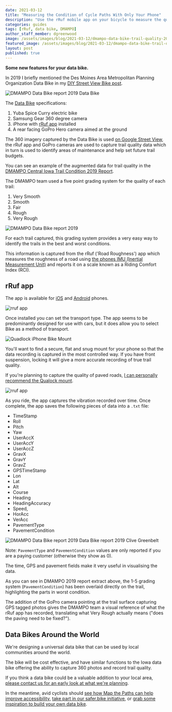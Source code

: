 ```yaml
---
date: 2021-03-12
title: "Measuring the Condition of Cycle Paths With Only Your Phone"
description: "Use the rRuf mobile app on your bicycle to measure the quality of the trails surface."
categories: guides
tags: [rRuf, data bike, DMAMPO]
author_staff_member: dgreenwood
image: /assets/images/blog/2021-03-12/dmampo-data-bike-trail-quality-2019-meta.jpg
featured_image: /assets/images/blog/2021-03-12/dmampo-data-bike-trail-quality-2019-sm.jpg
layout: post
published: true
---
```


**Some new features for your data bike.**

In 2019 I briefly mentioned the Des Moines Area Metropolitan Planning Organization Data Bike in my [DIY Street View Bike post](/blog/2019/diy-street-view-bike-tours).

<img class="img-fluid" src="/assets/images/blog/2021-03-12/dmampo-data-bike.jpg" alt="DMAMPO Data Bike report 2019 Data Bike" title="DMAMPO Data Bike report 2019 Data Bike" />

The [Data Bike](https://dmampo.org/data-bike/) specifications:

1. Yuba Spice Curry electric bike
2. Samsung Gear 360 degree camera
3. iPhone with [rRuf app](https://apps.apple.com/us/app/rruf/id968766794) installed
4. A rear facing GoPro Hero camera aimed at the ground

The 360 imagery captured by the Data Bike is used [on Google Street View](https://www.google.com/maps/contrib/104211468250721497845), the rRuf app and GoPro cameras are used to capture trail quality data which in turn is used to identify areas of maintenance and help set future trail budgets.

You can see an example of the augmented data for trail quality in the [DMAMPO Central Iowa Trail Condition 2019 Report](https://dmampo.org/wp-content/uploads/2020/02/2019-Data-Bike-Report-1.pdf).

The DMAMPO team used a five point grading system for the quality of each trail:

1. Very Smooth
2. Smooth
3. Fair
4. Rough
5. Very Rough

<img class="img-fluid" src="/assets/images/blog/2021-03-12/dmampo-data-bike-trail-quality-2019.png" alt="DMAMPO Data Bike report 2019" title="DMAMPO Data Bike report 2019" />

For each trail captured, this grading system provides a very easy way to identify the trails in the best and worst conditions.

This information is captured from the rRuf ('Road Roughness') app which  measures the roughness of a road using [the phones IMU (Inertial Measurement Unit)](/blog/2020/360-camera-sensors-imu-accelerometer-gyroscope-magnetometer) and reports it on a scale known as a Riding Comfort Index (RCI).

## rRuf app

The app is available for [iOS](https://apps.apple.com/us/app/rruf/id968766794) and [Android](https://play.google.com/store/apps/details?id=com.rivalsolutions.rRuf) phones.

<img class="img-fluid" src="/assets/images/blog/2021-03-12/rruf-app-setup.png" alt="rruf app" title="rruf app" />

Once installed you can set the transport type. The app seems to be predominantly designed for use with cars, but it does allow you to select Bike as a method of transport.

<img class="img-fluid" src="/assets/images/blog/2021-03-12/Quadlock-iPhone-Bike-Mount-and-Cycling-Case.jpg" alt="Quadlock iPhone Bike Mount" title="Quadlock iPhone Bike Mount" />

You'll want to find a secure, flat and snug mount for your phone so that the data recording is captured in the most controlled way. If you have front suspension, locking it will give a more accurate recording of true trail quality.

If you're planning to capture the quality of paved roads, [I can personally recommend the Qualock mount](https://www.quadlockcase.co.uk/products/bike-mount?variant=347933016082).

<img class="img-fluid" src="/assets/images/blog/2021-03-12/rruf-app-graph.png" alt="rruf app" title="rruf app" />

As you ride, the app captures the vibration recorded over time. Once complete, the app saves the following pieces of data into a `.txt` file:

* TimeStamp
* Roll
* Pitch
* Yaw
* UserAccX
* UserAccY
* UserAccZ
* GravX
* GravY
* GravZ
* GPSTimeStamp
* Lon
* Lat
* Alt
* Course
* Heading
* HeadingAccuracy
* Speed,
* HorAcc
* VerAcc
* PavementType
* PavementCondition

<img class="img-fluid" src="/assets/images/blog/2021-03-12/dmampo-data-bike-trail-quality-2019.png" alt="DMAMPO Data Bike report 2019 Data Bike report 2019 Clive Greenbelt" title="DMAMPO Data Bike report 2019 Data Bike report 2019 Clive Greenbelt" />

Note: `PavementType` and `PavementCondition` values are only reported if you are a paying customer (otherwise they show as 0).

The time, GPS and pavement fields make it very useful in visualising the data.

As you can see in DMAMPO 2019 report extract above, the 1-5 grading system (`PavementCondition`) has been overlaid directly on the trail, highlighting the parts in worst condition.

The addition of the GoPro camera pointing at the trail surface capturing GPS tagged photos gives the DMAMPO team a visual reference of what the rRuf app has recorded, translating what Very Rough actually means ("does the paving need to be fixed?").

## Data Bikes Around the World

We're designing a universal data bike that can be used by local communities  around the world.

The bike will be cost effective, and have similar functions to the Iowa data bike offering the ability to capture 360 photos and record trail quality.

If you think a data bike could be a valuable addition to your local area, [please contact us for an early look at what we're planning](/contact).

In the meantime, avid cyclists should [see how Map the Paths can help improve accessibility](/blog/2021/how-map-the-paths-used-improve-accessibility), [take part in our safer.bike initiative](https://www.safer.bike/), or [grab some inspiration to build your own data bike](/blog/2019/diy-street-view-bike-tours).
